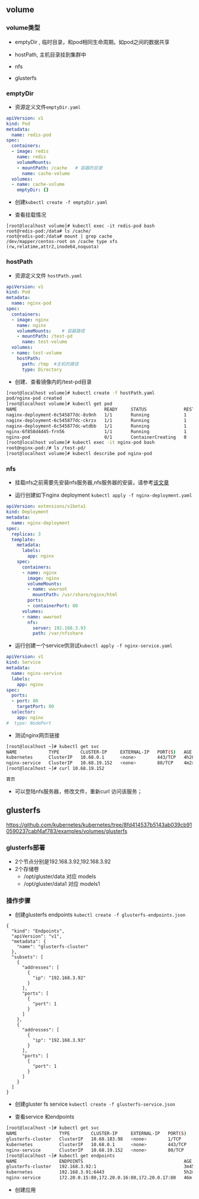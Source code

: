 ## volume

### volume类型

* emptyDir , 临时目录，和pod相同生命周期。如pod之间的数据共享

* hostPath, 主机目录挂到集群中

* nfs 

* glusterfs

### emptyDir

* 资源定义文件``emptyDir.yaml``

```yaml
apiVersion: v1
kind: Pod
metadata:
  name: redis-pod
spec:
  containers:
  - image: redis
    name: redis
    volumeMounts:
    - mountPath: /cache   # 容器的目录
      name: cache-volume
  volumes:
  - name: cache-volume
    emptyDir: {}
```

* 创建``kubectl create -f emptyDir.yaml``

* 查看挂载情况

```
[root@localhost volume]# kubectl exec -it redis-pod bash 
root@redis-pod:/data# ls /cache/
root@redis-pod:/data# mount | grep cache 
/dev/mapper/centos-root on /cache type xfs (rw,relatime,attr2,inode64,noquota)
```


### hostPath


* 资源定义文件 ``hostPath.yaml``

```yaml
apiVersion: v1
kind: Pod 
metadata: 
  name: nginx-pod
spec:
  containers:
  - image: nginx
    name: nginx
    volumeMounts:    # 容器路径
    - mountPath: /test-pd
      name: test-volume
  volumes:
  - name: test-volume
    hostPath: 
      path: /tmp  #主机的路径
      type: Directory 
```

* 创建、查看镜像内的/test-pd目录

```bash
[root@localhost volume]# kubectl create -f hostPath.yaml 
pod/nginx-pod created
[root@localhost volume]# kubectl get pod 
NAME                                 READY     STATUS              RESTARTS   AGE
naginx-deployment-6c545877dc-8s9nh   1/1       Running             1          8d
naginx-deployment-6c545877dc-ckrzx   1/1       Running             1          8d
naginx-deployment-6c545877dc-wtdbb   1/1       Running             1          8d
nginx-6f858d4d45-frn56               1/1       Running             1          8d
nginx-pod                            0/1       ContainerCreating   0          7s
[root@localhost volume]# kubectl exec -it nginx-pod bash 
root@nginx-pod:/# ls /test-pd/
[root@localhost volume]# kubectl describe pod nginx-pod 
```


### nfs

* 挂载nfs之前需要先安装nfs服务器,nfs服务器的安装，请参考[该文章](https://www.jianshu.com/p/c4baebb724b6)

* 运行创建如下nginx deployment ``kubectl apply -f nginx-deployment.yaml ``

```yaml
apiVersion: extensions/v1beta1
kind: Deployment
metadata: 
  name: nginx-deployment
spec:
  replicas: 3
  template: 
    metadata:
      labels:
        app: nginx
    spec: 
      containers:
      - name: nginx
        image: nginx 
        volumeMounts:
        - name: wwwroot
          mountPath: /usr/share/nginx/html
        ports:
        - containerPort: 80
      volumes:
      - name: wwwroot
        nfs: 
          server: 192.168.3.93
          path: /var/nfsshare
```

* 运行创建一个service供测试``kubectl apply -f nginx-service.yaml``

```yaml
apiVersion: v1
kind: Service
metadata: 
  name: nginx-service
  labels:
    app: nginx
spec: 
  ports:
  - port: 80
    targetPort: 80
  selector:
    app: nginx
#  type: NodePort
```

* 测试nginx网页链接

```bash
[root@localhost ~]# kubectl get svc 
NAME            TYPE        CLUSTER-IP     EXTERNAL-IP   PORT(S)   AGE
kubernetes      ClusterIP   10.68.0.1      <none>        443/TCP   4h20m
nginx-service   ClusterIP   10.68.19.152   <none>        80/TCP    4m2s
[root@localhost ~]# curl 10.68.19.152

首页

```

* 可以登陆nfs服务器，修改文件，重新curl 访问该服务；


## glusterfs

https://github.com/kubernetes/kubernetes/tree/8fd414537b5143ab039cb910590237cabf4af783/examples/volumes/glusterfs

### glusterfs部署

* 2个节点分别是192.168.3.92,192.168.3.92
* 2个存储卷
  * /opt/gluster/data  对应 models 
  * /opt/gluster/data1  对应 models1 


### 操作步骤

* 创建glusterfs endpoints  ``kubectl create -f glusterfs-endpoints.json``

```
{
  "kind": "Endpoints",
  "apiVersion": "v1",
  "metadata": {
    "name": "glusterfs-cluster"
  },
  "subsets": [
    {
      "addresses": [
        {
          "ip": "192.168.3.92"
        }
      ],
      "ports": [
        {
          "port": 1
        }
      ]
    },
    {
      "addresses": [
        {
          "ip": "192.168.3.93"
        }
      ],
      "ports": [
        {
          "port": 1
        }
      ]
    }
  ]
}
```
  

* 创建gluster fs service ``kubectl create -f glusterfs-service.json``

* 查看service 和endpoints

```bash
[root@localhost ~]# kubectl get svc 
NAME                TYPE        CLUSTER-IP     EXTERNAL-IP   PORT(S)   AGE
glusterfs-cluster   ClusterIP   10.68.183.98   <none>        1/TCP     118s
kubernetes          ClusterIP   10.68.0.1      <none>        443/TCP   5h2m
nginx-service       ClusterIP   10.68.19.152   <none>        80/TCP    46m
[root@localhost ~]# kubectl get endpoints 
NAME                ENDPOINTS                                      AGE
glusterfs-cluster   192.168.3.92:1                                 3m45s
kubernetes          192.168.3.91:6443                              5h2m
nginx-service       172.20.0.15:80,172.20.0.16:80,172.20.0.17:80   46m
```

* 创建应用

```
```